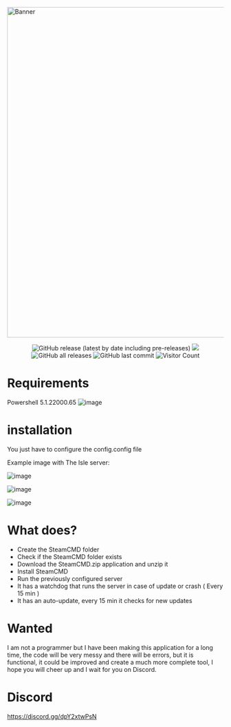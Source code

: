 <img src="https://socialify.git.ci/dkdue/SteamCMD-Dedicated-Server/image?description=1&font=Inter&forks=1&issues=1&language=1&owner=1&pattern=Floating%20Cogs&pulls=1&stargazers=1&theme=Light" alt="Banner" width="768"/>

<p align="Center">
  <img alt="GitHub release (latest by date including pre-releases)" src="https://img.shields.io/github/v/release/dkdue/SteamCMD-Dedicated-Server?color=seagreen&include_prereleases">
  <img src="https://img.shields.io/badge/status-Beta-blue" />
  <img alt="GitHub all releases" src="https://img.shields.io/github/downloads/dkdue/SteamCMD-Dedicated-Server/total?color=orange&label=downloads">
  <img alt="GitHub last commit" src="https://img.shields.io/github/last-commit/dkdue/SteamCMD-Dedicated-Server?color=crimson">
  <img alt="Visitor Count" src="https://visitor-badge.glitch.me/badge?page_id=dkdue.SteamCMD-Dedicated-Server">
</p>

# Requirements

Powershell 5.1.22000.65
![image](https://user-images.githubusercontent.com/3610768/129491528-ff77e0fb-f272-4793-9fb2-25f0725fe2cf.png)


# installation
You just have to configure the config.config file

Example image with The Isle server:

![image](https://user-images.githubusercontent.com/3610768/164440355-52b81c30-a151-4804-bc0d-04c15815f70e.png)

![image](https://user-images.githubusercontent.com/3610768/164440455-d28b0d01-425b-4253-a6cd-4cc3c09c1bb2.png)

![image](https://user-images.githubusercontent.com/3610768/164283077-3863cfc6-5010-4810-b99a-8c00d1036b64.png)



# What does?
* Create the SteamCMD folder
* Check if the SteamCMD folder exists
* Download the SteamCMD.zip application and unzip it
* Install SteamCMD
* Run the previously configured server
* It has a watchdog that runs the server in case of update or crash ( Every 15 min )
* It has an auto-update, every 15 min it checks for new updates
# Wanted
I am not a programmer but I have been making this application for a long time, the code will be very messy and there will be errors, but it is functional, it could be improved and create a much more complete tool, I hope you will cheer up and I wait for you on Discord.

# Discord 
https://discord.gg/dpY2xtwPsN
